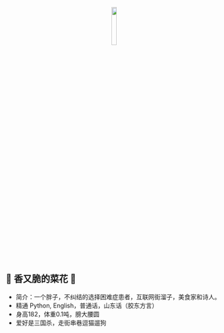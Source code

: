 <!-- _coverpage.md -->
<!-- 封面 -->


<center><img src=" ../IMG_0205.PNG " width="15%"></center>

## 🥦 香又脆的菜花 🥦


- 简介：一个胖子，不纠结的选择困难症患者，互联网街溜子，美食家和诗人。
- 精通 Python, English，普通话，山东话（胶东方言）
- 身高182，体重0.1吨，膀大腰圆
- 爱好是三国杀，走街串巷逗猫遛狗

